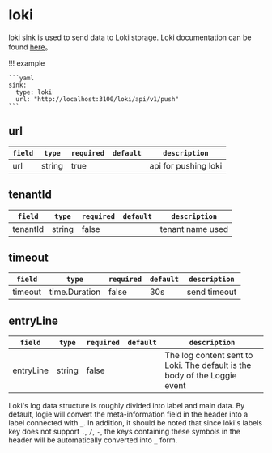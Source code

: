 # loki

loki sink is used to send data to Loki storage. Loki documentation can be found [here](https://grafana.com/docs/loki/latest/)。


!!! example

    ```yaml
    sink:
      type: loki
      url: "http://localhost:3100/loki/api/v1/push"
    ```

## url

|    `field`   |    `type`    |  `required`  |  `default`  |  `description`  |
| ---------- | ----------- | ----------- | --------- | -------- |
| url | string  |    true    |      | api for pushing loki |

## tenantId

|    `field`   |    `type`    |  `required`  |  `default`  |  `description`  |
| ---------- | ----------- | ----------- | --------- | -------- |
| tenantId | string  |    false    |      | tenant name used |

## timeout

|    `field`   |    `type`    |  `required`  |  `default`  |  `description`  |
| ---------- | ----------- | ----------- | --------- | -------- |
| timeout | time.Duration  |    false    |  30s    | send timeout |

## entryLine

|    `field`   |    `type`    |  `required`  |  `default`  |  `description`  |
| ---------- | ----------- | ----------- | --------- | -------- |
| entryLine | string  |    false    |      | The log content sent to Loki. The default is the body of the Loggie event |


Loki's log data structure is roughly divided into label and main data. By default, logie will convert the meta-information field in the header into a label connected with `_`. 
In addition, it should be noted that since loki's labels key does not support `.`, `/`, `-`, the keys containing these symbols in the header will be automatically converted into `_` form.